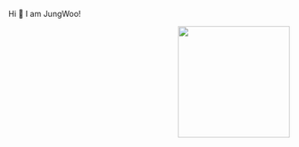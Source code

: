Hi 👋 I am JungWoo!


<img align='right' src='https://media.giphy.com/media/bcKmIWkUMCjVm/giphy.gif' width='200"'>
